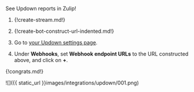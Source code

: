 See Updown reports in Zulip!

1. {!create-stream.md!}

1. {!create-bot-construct-url-indented.md!}

1. Go to [your Updown settings page](https://updown.io/settings/edit).

1. Under **Webhooks**, set **Webhook endpoint URLs** to the URL
   constructed above, and click on **+**.

{!congrats.md!}

![]({{ static_url }}images/integrations/updown/001.png)
